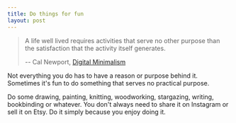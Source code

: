 ```yaml
---
title: Do things for fun
layout: post
---
```


> A life well lived requires activities that serve no other purpose than the satisfaction that the activity itself generates.
>
> -- Cal Newport, [Digital Minimalism](http://www.calnewport.com/books/digital-minimalism/)

Not everything you do has to have a reason or purpose behind it. Sometimes it's fun to do something that serves no practical purpose.

Do some drawing, painting, knitting, woodworking, stargazing, writing, bookbinding or whatever. You don't always need to share it on Instagram or sell it on Etsy. Do it simply because you enjoy doing it.

